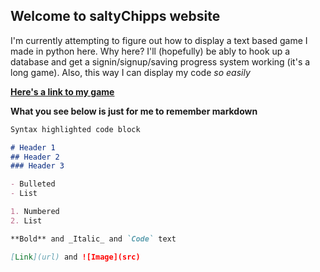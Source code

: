 ## Welcome to saltyChipps website

I'm currently attempting to figure out how to display a text based game I made in python here. Why here? I'll (hopefully) be ably to hook up a database and get a signin/signup/saving progress system working (it's a long game). Also, this way I can display my code _so easily_



**[Here's a link to my game](game/index.html)**


**What you see below is just for me to remember markdown**  

```markdown
Syntax highlighted code block

# Header 1
## Header 2
### Header 3

- Bulleted
- List

1. Numbered
2. List

**Bold** and _Italic_ and `Code` text

[Link](url) and ![Image](src)
```